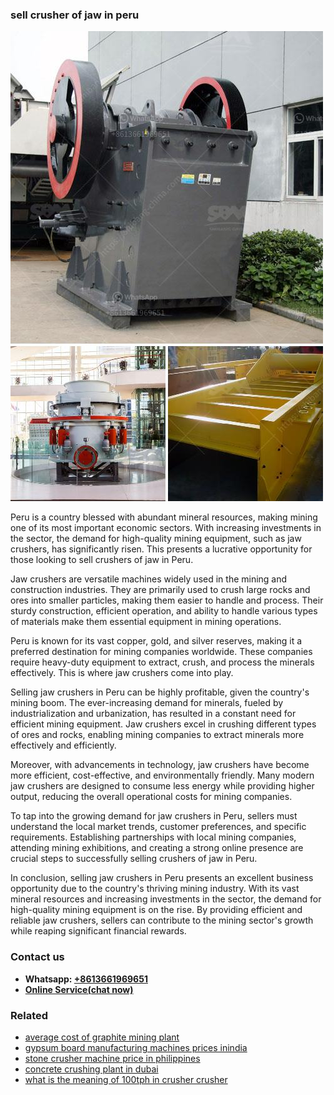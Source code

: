 <h3>sell crusher of jaw in peru</h3><img src='1706767184.jpg' alt=''><p>Peru is a country blessed with abundant mineral resources, making mining one of its most important economic sectors. With increasing investments in the sector, the demand for high-quality mining equipment, such as jaw crushers, has significantly risen. This presents a lucrative opportunity for those looking to sell crushers of jaw in Peru.</p><p>Jaw crushers are versatile machines widely used in the mining and construction industries. They are primarily used to crush large rocks and ores into smaller particles, making them easier to handle and process. Their sturdy construction, efficient operation, and ability to handle various types of materials make them essential equipment in mining operations.</p><p>Peru is known for its vast copper, gold, and silver reserves, making it a preferred destination for mining companies worldwide. These companies require heavy-duty equipment to extract, crush, and process the minerals effectively. This is where jaw crushers come into play.</p><p>Selling jaw crushers in Peru can be highly profitable, given the country's mining boom. The ever-increasing demand for minerals, fueled by industrialization and urbanization, has resulted in a constant need for efficient mining equipment. Jaw crushers excel in crushing different types of ores and rocks, enabling mining companies to extract minerals more effectively and efficiently.</p><p>Moreover, with advancements in technology, jaw crushers have become more efficient, cost-effective, and environmentally friendly. Many modern jaw crushers are designed to consume less energy while providing higher output, reducing the overall operational costs for mining companies.</p><p>To tap into the growing demand for jaw crushers in Peru, sellers must understand the local market trends, customer preferences, and specific requirements. Establishing partnerships with local mining companies, attending mining exhibitions, and creating a strong online presence are crucial steps to successfully selling crushers of jaw in Peru.</p><p>In conclusion, selling jaw crushers in Peru presents an excellent business opportunity due to the country's thriving mining industry. With its vast mineral resources and increasing investments in the sector, the demand for high-quality mining equipment is on the rise. By providing efficient and reliable jaw crushers, sellers can contribute to the mining sector's growth while reaping significant financial rewards.</p><h3>Contact us</h3><ul><li><strong>Whatsapp:&nbsp;<a href="https://wa.me/8613661969651">+8613661969651</a></strong></li><li><a href="https://swt.shibang-china.com/?git&amp;zhl&amp;sell crusher of jaw in peru"><strong>Online Service(chat now)</strong></a></li></ul><h3>Related</h3><ul><li><a href='average cost of graphite mining plant.md'>average cost of graphite mining plant</a></li><li><a href='gypsum board manufacturing machines prices inindia.md'>gypsum board manufacturing machines prices inindia</a></li><li><a href='stone crusher machine price in philippines.md'>stone crusher machine price in philippines</a></li><li><a href='concrete crushing plant in dubai.md'>concrete crushing plant in dubai</a></li><li><a href='what is the meaning of 100tph in crusher crusher.md'>what is the meaning of 100tph in crusher crusher</a></li></ul>